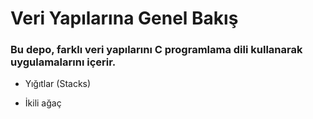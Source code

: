 
# Veri Yapılarına Genel Bakış

<h3>Bu depo, farklı veri yapılarını C programlama dili kullanarak uygulamalarını içerir.</h3>

+ Yığıtlar (Stacks) </br>

+ İkili ağaç </br>


